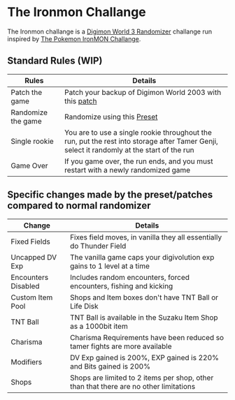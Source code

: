 
# The Ironmon Challange

The Ironmon challange is a [Digimon World 3 Randomizer](https://github.com/markisha64/dmw3-randomizer/releases)
challange run inspired by [The Pokemon IronMON Challange](https://gist.github.com/valiant-code/adb18d248fa0fae7da6b639e2ee8f9c1).

## Standard Rules (WIP)

| Rules              | Details                                                                                                                                    |
|--------------------|--------------------------------------------------------------------------------------------------------------------------------------------|
| Patch the game     | Patch your backup of Digimon World 2003 with this [patch](https://github.com/markisha64/dmw_2003_ironmon)                                  |
| Randomize the game | Randomize using this [Preset](https://github.com/markisha64/dmw3-randomizer/blob/ironmon/ironmon/preset.json)                              |
| Single rookie      | You are to use a single rookie throughout the run, put the rest into storage after Tamer Genji, select it randomly at the start of the run |
| Game Over          | If you game over, the run ends, and you must restart with a newly randomized game                                                          |

## Specific changes made by the preset/patches compared to normal randomizer

| Change              | Details                                                                               |
|---------------------|---------------------------------------------------------------------------------------|
| Fixed Fields        | Fixes field moves, in vanilla they all essentially do Thunder Field                   |
| Uncapped DV Exp     | The vanilla game caps your digivolution exp gains to 1 level at a time                |
| Encounters Disabled | Includes random encounters, forced encounters, fishing and kicking                    |
| Custom Item Pool    | Shops and Item boxes don't have TNT Ball or Life Disk                                 |
| TNT Ball            | TNT Ball is available in the Suzaku Item Shop as a 1000bit item                       |
| Charisma            | Charisma Requirements have been reduced so tamer fights are more available            |
| Modifiers           | DV Exp gained is 200%, EXP gained is 220% and Bits gained is 200%                     |
| Shops               | Shops are limited to 2 items per shop, other than that there are no other limitations |


